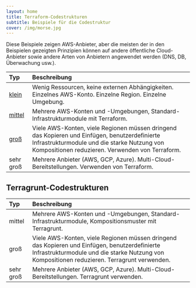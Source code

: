 ```yaml
---
layout: home
title: Terraform-Codestrukturen
subtitle: Beispiele für die Codestruktur
cover: /img/morse.jpg
---
```




Diese Beispiele zeigen AWS-Anbieter, aber die meisten der in den Beispielen gezeigten Prinzipien können auf andere öffentliche Cloud-Anbieter sowie andere Arten von Anbietern angewendet werden \(DNS, DB, Überwachung usw.\).


| Typ                                                        | Beschreibung |
|:-----------------------------------------------------------| :--- |
| [klein](/beispiele/terraform/kleine-infrastruktur.html)    | Wenig Ressourcen, keine externen Abhängigkeiten. Einzelnes AWS-Konto. Einzelne Region. Einzelne Umgebung. |
| [mittel](/beispiele/terraform/mittlere-infrastruktur.html) | Mehrere AWS-Konten und -Umgebungen, Standard-Infrastrukturmodule mit Terraform. |
| [groß](/beispiele/terraform/grosse-infrastruktur.html)     | Viele AWS-Konten, viele Regionen müssen dringend das Kopieren und Einfügen, benutzerdefinierte Infrastrukturmodule und die starke Nutzung von Kompositionen reduzieren. Verwenden von Terraform. |
| sehr groß                                                  | Mehrere Anbieter \(AWS, GCP, Azure\). Multi-Cloud-Bereitstellungen. Verwenden von Terraform. |

## Terragrunt-Codestrukturen

| Typ | Beschreibung |
| :--- | :--- |
| mittel | Mehrere AWS-Konten und -Umgebungen, Standard-Infrastrukturmodule, Kompositionsmuster mit Terragrunt. |
| groß | Viele AWS-Konten, viele Regionen müssen dringend das Kopieren und Einfügen, benutzerdefinierte Infrastrukturmodule und die starke Nutzung von Kompositionen reduzieren. Terragrunt verwenden. |
| sehr groß | Mehrere Anbieter \(AWS, GCP, Azure\). Multi-Cloud-Bereitstellungen. Terragrunt verwenden. |

